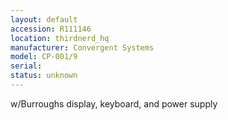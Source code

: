 ```yaml
---
layout: default
accession: R111146
location: thirdnerd_hq
manufacturer: Convergent Systems
model: CP-001/9
serial: 
status: unknown
---
```


w/Burroughs display, keyboard, and power supply